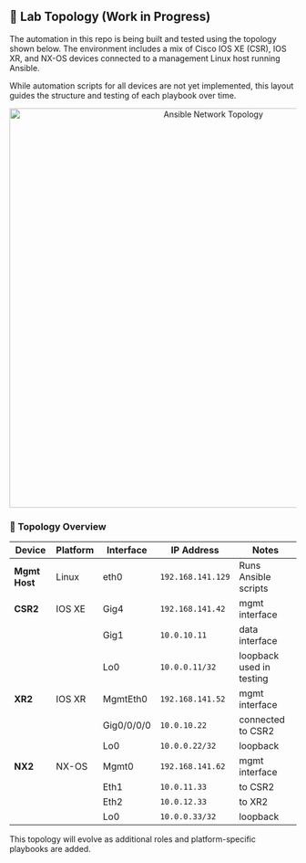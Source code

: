 ## 🧪 Lab Topology (Work in Progress)

The automation in this repo is being built and tested using the topology shown below. The environment includes a mix of Cisco IOS XE (CSR), IOS XR, and NX-OS devices connected to a management Linux host running Ansible.

While automation scripts for all devices are not yet implemented, this layout guides the structure and testing of each playbook over time.

<p align="center">
  <img src="assets/ansible_network_topology.png" alt="Ansible Network Topology" width="700"/>
</p>

### 📐 Topology Overview

| Device | Platform | Interface | IP Address      | Notes                     |
|--------|----------|-----------|------------------|----------------------------|
| **Mgmt Host** | Linux   | eth0      | `192.168.141.129` | Runs Ansible scripts       |
| **CSR2**       | IOS XE  | Gig4      | `192.168.141.42` | mgmt interface             |
|               |          | Gig1      | `10.0.10.11`     | data interface             |
|               |          | Lo0       | `10.0.0.11/32`   | loopback used in testing   |
| **XR2**        | IOS XR  | MgmtEth0  | `192.168.141.52` | mgmt interface             |
|               |          | Gig0/0/0/0| `10.0.10.22`     | connected to CSR2          |
|               |          | Lo0       | `10.0.0.22/32`   | loopback                   |
| **NX2**        | NX-OS   | Mgmt0     | `192.168.141.62` | mgmt interface             |
|               |          | Eth1      | `10.0.11.33`     | to CSR2                    |
|               |          | Eth2      | `10.0.12.33`     | to XR2                     |
|               |          | Lo0       | `10.0.0.33/32`   | loopback                   |

This topology will evolve as additional roles and platform-specific playbooks are added.

